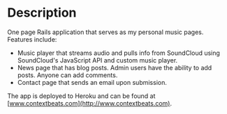 # Description

One page Rails application that serves as my personal music pages. Features include:
- Music player that streams audio and pulls info from SoundCloud using SoundCloud's JavaScript API and custom music player.
- News page that has blog posts. Admin users have the ability to add posts. Anyone can add comments.
- Contact page that sends an email upon submission.

 The app is deployed to Heroku and can be found at [www.contextbeats.com](http://www.contextbeats.com).